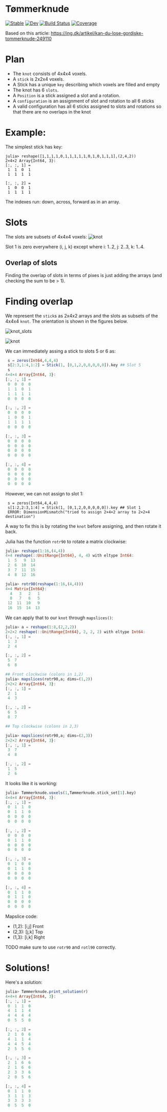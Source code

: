 # Tømmerknude

[![Stable](https://img.shields.io/badge/docs-stable-blue.svg)](https://tp2750.github.io/Tømmerknude.jl/stable)
[![Dev](https://img.shields.io/badge/docs-dev-blue.svg)](https://tp2750.github.io/Tømmerknude.jl/dev)
[![Build Status](https://github.com/tp2750/Tømmerknude.jl/workflows/CI/badge.svg)](https://github.com/tp2750/Tømmerknude.jl/actions)
[![Coverage](https://codecov.io/gh/tp2750/Tømmerknude.jl/branch/master/graph/badge.svg)](https://codecov.io/gh/tp2750/Tømmerknude.jl)

Based on this article:
https://ing.dk/artikel/kan-du-lose-gordiske-tommerknude-249110

# Plan

* The `knot` consists of 4x4x4 voxels.
* A `stick` is 2x2x4 voxels. 
* A Stick has a unique `key` describing which voxels are filled and empty
* The knot has 6 `slots`. 
* A `Position` is a stick assigned a slot and a rotation.
* A `configuration` is an assignment of slot and rotation to all 6 sticks
* A valid configuration has all 6 sticks assigned to slots and rotations so that there are no overlaps in the knot

# Example:

The simplest stick has key:

```{julia}
julia> reshape([1,1,1,1,0,1,1,1,1,1,0,1,0,1,1,1],(2,4,2))
2×4×2 Array{Int64, 3}:
[:, :, 1] =
 1  1  0  1
 1  1  1  1

[:, :, 2] =
 1  0  0  1
 1  1  1  1
```

The indexes run: down, across, forward as in an array.


# Slots

The slots are subsets of 4x4x4 voxels:
![knot](assets/knude.png)

Slot 1 is zero everywhere (i, j, k) except where i: 1..2, j: 2..3, k: 1..4.

## Overlap of slots

Finding the overlap of slots in terms of pixes is just adding the arrays (and checking the sum to be > 1).

# Finding overlap

We represent the `stick`s as 2x4x2 arrays and the slots as subsets of the 4x4x4 `knot`.
The orientation is shown in the figures below.

![knot_slots](assets/toemmerknude_slots.jpg)

![knot](assets/knude.png)

We can immediately assing a stick to slots 5 or 6 as:

``` julia
 s = zeros(Int64,4,4,4)
 s[2:3,1:4,1:2] = Stick(1, [0,1,2,0,0,0,0,0]).key ## Slot 5
 s
4×4×4 Array{Int64, 3}:
[:, :, 1] =
 0  0  0  0
 1  1  0  1
 1  1  1  1
 0  0  0  0

[:, :, 2] =
 0  0  0  0
 1  0  0  1
 1  1  1  1
 0  0  0  0

[:, :, 3] =
 0  0  0  0
 0  0  0  0
 0  0  0  0
 0  0  0  0

[:, :, 4] =
 0  0  0  0
 0  0  0  0
 0  0  0  0
 0  0  0  0
```

However, we can not assign to slot 1:

```
 s = zeros(Int64,4,4,4)
 s[1:2,2:3,1:4] = Stick(1, [0,1,2,0,0,0,0,0]).key ## Slot 1
 ERROR: DimensionMismatch("tried to assign 2×4×2 array to 2×2×4 destination")
```

A way to fix this is by rotating the `knot` before assigning, and then rotate it back.

Julia has the function `rotr90` to rotate a matrix clockwise:


``` julia
julia> reshape(1:16,(4,4))
4×4 reshape(::UnitRange{Int64}, 4, 4) with eltype Int64:
 1  5   9  13
 2  6  10  14
 3  7  11  15
 4  8  12  16

julia> rotr90(reshape(1:16,(4,4)))
4×4 Matrix{Int64}:
  4   3   2   1
  8   7   6   5
 12  11  10   9
 16  15  14  13

```

We can apply that to our `knot` through `mapslices()`:

``` julia
julia> a = reshape(1:8,(2,2,2))
2×2×2 reshape(::UnitRange{Int64}, 2, 2, 2) with eltype Int64:
[:, :, 1] =
 1  3
 2  4

[:, :, 2] =
 5  7
 6  8

## Front clockwise (colons in 1,2)
julia> mapslices(rotr90,a; dims=(1,2))
2×2×2 Array{Int64, 3}:
[:, :, 1] =
 2  1
 4  3

[:, :, 2] =
 6  5
 8  7

## Top clockwise (colons in 2,3)

julia> mapslices(rotr90,a; dims=(2,3))
2×2×2 Array{Int64, 3}:
[:, :, 1] =
 3  7
 4  8

[:, :, 2] =
 1  5
 2  6
```

It looks like it is working:

``` julia
julia> Tømmerknude.voxels(1,Tømmerknude.stick_set[1].key)
4×4×4 Array{Int64, 3}:
[:, :, 1] =
 0  1  1  0
 0  1  1  0
 0  0  0  0
 0  0  0  0

[:, :, 2] =
 0  0  0  0
 0  1  1  0
 0  0  0  0
 0  0  0  0

[:, :, 3] =
 0  1  0  0
 0  1  1  0
 0  0  0  0
 0  0  0  0

[:, :, 4] =
 0  1  1  0
 0  1  1  0
 0  0  0  0
 0  0  0  0
```

Mapslice code:

* (1,2): [i,j] Front
* (2,3): [j,k] Top
* (1,3): [i,k] Right

TODO make sure to use `rotr90` and `rotl90` correctly.

# Solutions!

Here's a solution:

``` julia
julia> Tømmerknude.print_solution(r)
4×4×4 Array{Int64, 3}:
[:, :, 1] =
 0  1  1  0
 4  1  1  4
 4  4  4  4
 0  5  5  0

[:, :, 2] =
 2  1  0  6
 4  1  1  4
 4  4  5  4
 2  5  5  6

[:, :, 3] =
 2  1  6  6
 2  1  6  6
 2  3  3  6
 2  0  5  6

[:, :, 4] =
 0  1  1  0
 3  1  1  3
 3  3  3  3
 0  5  5  0
```
